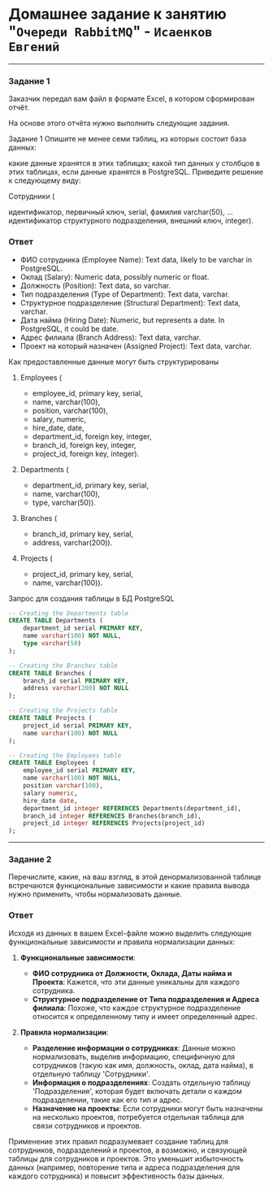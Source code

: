 # Домашнее задание к занятию "`Очереди RabbitMQ`" - `Исаенков Евгений`

---

### Задание 1

Заказчик передал вам файл в формате Excel, в котором сформирован отчёт.

На основе этого отчёта нужно выполнить следующие задания.

Задание 1
Опишите не менее семи таблиц, из которых состоит база данных:

какие данные хранятся в этих таблицах;
какой тип данных у столбцов в этих таблицах, если данные хранятся в PostgreSQL.
Приведите решение к следующему виду:

Сотрудники (

идентификатор, первичный ключ, serial,
фамилия varchar(50),
...
идентификатор структурного подразделения, внешний ключ, integer).

### Ответ

- ФИО сотрудника (Employee Name): Text data, likely to be varchar in PostgreSQL.
- Оклад (Salary): Numeric data, possibly numeric or float.
- Должность (Position): Text data, so varchar.
- Тип подразделения (Type of Department): Text data, varchar.
- Структурное подразделение (Structural Department): Text data, varchar.
- Дата найма (Hiring Date): Numeric, but represents a date. In PostgreSQL, it could be date.
- Адрес филиала (Branch Address): Text data, varchar.
- Проект на который назначен (Assigned Project): Text data, varchar.

Как предоставленные данные могут быть структурированы
1. Employees (
    - employee_id, primary key, serial,
    - name, varchar(100),
    - position, varchar(100),
    - salary, numeric,
    - hire_date, date,
    - department_id, foreign key, integer,
    - branch_id, foreign key, integer,
    - project_id, foreign key, integer).

2. Departments (
    - department_id, primary key, serial,
    - name, varchar(100),
    - type, varchar(50)).

3. Branches (
    - branch_id, primary key, serial,
    - address, varchar(200)).

4. Projects (
    - project_id, primary key, serial,
    - name, varchar(100)).

Запрос для создания таблицы в БД PostgreSQL
```sql
-- Creating the Departments table
CREATE TABLE Departments (
    department_id serial PRIMARY KEY,
    name varchar(100) NOT NULL,
    type varchar(50)
);

-- Creating the Branches table
CREATE TABLE Branches (
    branch_id serial PRIMARY KEY,
    address varchar(200) NOT NULL
);

-- Creating the Projects table
CREATE TABLE Projects (
    project_id serial PRIMARY KEY,
    name varchar(100) NOT NULL
);

-- Creating the Employees table
CREATE TABLE Employees (
    employee_id serial PRIMARY KEY,
    name varchar(100) NOT NULL,
    position varchar(100),
    salary numeric,
    hire_date date,
    department_id integer REFERENCES Departments(department_id),
    branch_id integer REFERENCES Branches(branch_id),
    project_id integer REFERENCES Projects(project_id)
);
```

---

### Задание 2

Перечислите, какие, на ваш взгляд, в этой денормализованной таблице встречаются функциональные зависимости и какие правила вывода нужно применить, чтобы нормализовать данные.

### Ответ

 Исходя из данных в вашем Excel-файле можно выделить следующие функциональные зависимости и правила нормализации данных:

1. **Функциональные зависимости**:
   - **ФИО сотрудника от Должности, Оклада, Даты найма и Проекта**: Кажется, что эти данные уникальны для каждого сотрудника.
   - **Структурное подразделение от Типа подразделения и Адреса филиала**: Похоже, что каждое структурное подразделение относится к определенному типу и имеет определенный адрес.

2. **Правила нормализации**:
   - **Разделение информации о сотрудниках**: Данные можно нормализовать, выделив информацию, специфичную для сотрудников (такую как имя, должность, оклад, дата найма), в отдельную таблицу 'Сотрудники'.
   - **Информация о подразделениях**: Создать отдельную таблицу 'Подразделения', которая будет включать детали о каждом подразделении, такие как его тип и адрес.
   - **Назначение на проекты**: Если сотрудники могут быть назначены на несколько проектов, потребуется отдельная таблица для связи сотрудников и проектов.

Применение этих правил подразумевает создание таблиц для сотрудников, подразделений и проектов, а возможно, и связующей таблицы для сотрудников и проектов. Это уменьшит избыточность данных (например, повторение типа и адреса подразделения для каждого сотрудника) и повысит эффективность базы данных.